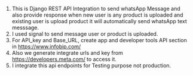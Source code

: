 1. This is Django REST API Integration to send whatsApp Message and also provide response when new user is any product is uploaded and existing user is upload product it will automatically send whatsApp text messsage.
2. I used signal to send message user or product is uploaded.
3. For API_key and Base_URL, create app and developer tools API section in https://www.infobip.com/
4. Also we generate integrate urls and key from https://developers.meta.com/ to access it.
6. I integrate this api endpoints for Testing purpose not production.
   
